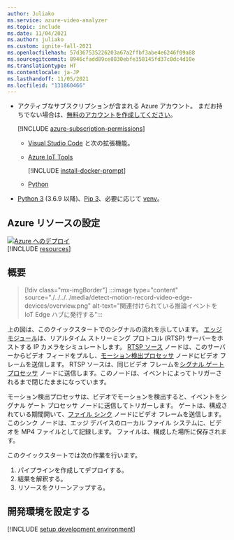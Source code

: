 ```yaml
---
author: Juliako
ms.service: azure-video-analyzer
ms.topic: include
ms.date: 11/04/2021
ms.author: juliako
ms.custom: ignite-fall-2021
ms.openlocfilehash: 57d367535226203a67a2ffbf3abe4e6246f09a88
ms.sourcegitcommit: 8946cfadd89ce8830ebfe358145fd37c0dc4d10e
ms.translationtype: HT
ms.contentlocale: ja-JP
ms.lasthandoff: 11/05/2021
ms.locfileid: "131860466"
---
```

* アクティブなサブスクリプションが含まれる Azure アカウント。 まだお持ちでない場合は、[無料のアカウントを作成してください](https://azure.microsoft.com/free/?WT.mc_id=A261C142F)。

    [!INCLUDE [azure-subscription-permissions](../../common-includes/azure-subscription-permissions.md)]
    * [Visual Studio Code](https://code.visualstudio.com/) と次の拡張機能。
    * [Azure IoT Tools](https://marketplace.visualstudio.com/items?itemName=vsciot-vscode.azure-iot-tools)

        [!INCLUDE [install-docker-prompt](../../common-includes/install-docker-prompt.md)]
    * [Python](https://marketplace.visualstudio.com/items?itemName=ms-python.python)
* [Python 3](https://www.python.org/downloads/) (3.6.9 以降)、[Pip 3](https://pip.pypa.io/en/stable/installing/)、必要に応じて [venv](https://docs.python.org/3/library/venv.html)。        
   
## <a name="set-up-azure-resources"></a>Azure リソースの設定

[![Azure へのデプロイ](https://aka.ms/deploytoazurebutton)](https://aka.ms/ava-click-to-deploy)  
[!INCLUDE [resources](../../../includes/common-includes/azure-resources.md)]

## <a name="overview"></a>概要

> [!div class="mx-imgBorder"]
> :::image type="content" source="./../../../media/detect-motion-record-video-edge-devices/overview.png" alt-text="関連付けられている推論イベントを IoT Edge ハブに発行する":::

上の図は、このクイックスタートでのシグナルの流れを示しています。 [エッジ モジュール](https://github.com/Azure/video-analyzer/tree/main/edge-modules/sources/rtspsim-live555)は、リアルタイム ストリーミング プロトコル (RTSP) サーバーをホストする IP カメラをシミュレートします。 [RTSP ソース](./../../../../pipeline.md#rtsp-source) ノードは、このサーバーからビデオ フィードをプルし、[モーション検出プロセッサ](./../../../../pipeline.md#motion-detection-processor) ノードにビデオ フレームを送信します。 RTSP ソースは、同じビデオ フレームを[シグナル ゲート プロセッサ](./../../../../pipeline.md#signal-gate-processor) ノードに送信します。このノードは、イベントによってトリガーされるまで閉じたままになっています。

モーション検出プロセッサは、ビデオでモーションを検出すると、イベントをシグナル ゲート プロセッサ ノードに送信してトリガーします。 ゲートは、構成されている期間開いて、[ファイル シンク](./../../../../pipeline.md#file-sink) ノードにビデオ フレームを送信します。 このシンク ノードは、エッジ デバイスのローカル ファイル システムに、ビデオを MP4 ファイルとして記録します。 ファイルは、構成した場所に保存されます。

このクイックスタートでは次の作業を行います。

1. パイプラインを作成してデプロイする。
1. 結果を解釈する。
1. リソースをクリーンアップする。
## <a name="set-up-your-development-environment"></a>開発環境を設定する
[!INCLUDE [setup development environment](./../../../includes/set-up-dev-environment/python/python-set-up-dev-env.md)]
